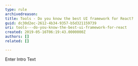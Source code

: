 ```yaml
---
type: rule
archivedreason: 
title: Tools - Do you know the best UI framework for React?
guid: dc30d2ec-2612-4b34-9357-b5d321159739
uri: tools---do-you-know-the-best-ui-framework-for-react
created: 2019-05-16T06:19:43.0000000Z
authors: []
related: []

---
```



Enter Intro Text
<br><excerpt class='endintro'></excerpt><br>



